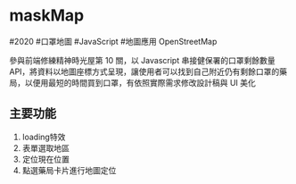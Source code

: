 # maskMap
#2020 #口罩地圖 #JavaScript #地圖應用 OpenStreetMap 

<p>
參與前端修練精神時光屋第 10 關，以 Javascript 串接健保署的口罩剩餘數量 API，將資料以地圖座標方式呈現，讓使用者可以找到自己附近仍有剩餘口罩的藥局，以便用最短的時間買到口罩，有依照實際需求修改設計稿與 UI 美化
</p>

## 主要功能

1. loading特效
2. 表單選取地區
3. 定位現在位置
4. 點選藥局卡片進行地圖定位
